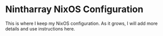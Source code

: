 # Nintharray NixOS Configuration

This is where I keep my NixOS configuration. As it grows, I will add more details and use instructions here.
